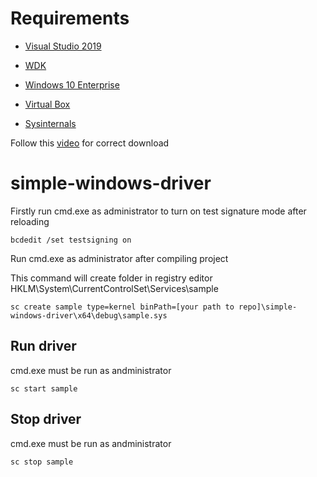 # Requirements

- [Visual Studio 2019](https://visualstudio.microsoft.com/thank-you-downloading-visual-studio/?sku=Community&rel=16)

- [WDK](https://go.microsoft.com/fwlink/?linkid=2128854)

- [Windows 10 Enterprise](https://go.microsoft.com/fwlink/p/?LinkID=2208844&clcid=0x409&culture=en-us&country=US)

- [Virtual Box](https://www.virtualbox.org/)

- [Sysinternals](https://download.sysinternals.com/files/SysinternalsSuite.zip)

Follow this [video](https://www.youtube.com/watch?v=JT8EXoobjSc&ab_channel=ProgrammingKnowledge2) for correct download 

# simple-windows-driver

Firstly run cmd.exe as administrator to turn on test signature mode after reloading

```console
bcdedit /set testsigning on
```

Run cmd.exe as administrator after compiling project

This command will create folder in registry editor HKLM\System\CurrentControlSet\Services\sample

```console
sc create sample type=kernel binPath=[your path to repo]\simple-windows-driver\x64\debug\sample.sys
```

## Run driver

cmd.exe must be run as andministrator

```console
sc start sample
```

## Stop driver

cmd.exe must be run as andministrator

```console
sc stop sample
```

